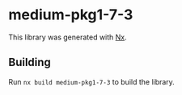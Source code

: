 # medium-pkg1-7-3

This library was generated with [Nx](https://nx.dev).

## Building

Run `nx build medium-pkg1-7-3` to build the library.
